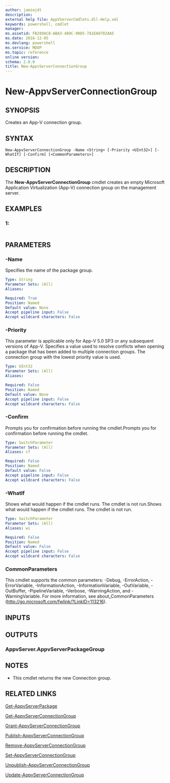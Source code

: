 ```yaml
---
author: jamiejdt
description: 
external help file: AppVServerCmdlets.dll-Help.xml
keywords: powershell, cmdlet
manager: 
ms.assetid: FB289AC8-ABA3-489C-90D5-7A1EA0702AA5
ms.date: 2016-12-05
ms.devlang: powershell
ms.service: MDOP
ms.topic: reference
online version: 
schema: 2.0.0
title: New-AppvServerConnectionGroup
---
```


# New-AppvServerConnectionGroup

## SYNOPSIS
Creates an App-V connection group.

## SYNTAX

```
New-AppvServerConnectionGroup -Name <String> [-Priority <UInt32>] [-WhatIf] [-Confirm] [<CommonParameters>]
```

## DESCRIPTION
The **New-AppvServerConnectionGroup** cmdlet creates an empty Microsoft Application Virtualization (App-V) connection group on the management server.

## EXAMPLES

### 1:
```

```

## PARAMETERS

### -Name
Specifies the name of the package group.

```yaml
Type: String
Parameter Sets: (All)
Aliases: 

Required: True
Position: Named
Default value: None
Accept pipeline input: False
Accept wildcard characters: False
```

### -Priority
This parameter is applicable only for App-V 5.0 SP3 or any subsequent versions of App-V.
Specifies a value used to resolve conflicts when opening a package that has been added to multiple connection groups.
The connection group with the lowest priority value is used.

```yaml
Type: UInt32
Parameter Sets: (All)
Aliases: 

Required: False
Position: Named
Default value: None
Accept pipeline input: False
Accept wildcard characters: False
```

### -Confirm
Prompts you for confirmation before running the cmdlet.Prompts you for confirmation before running the cmdlet.

```yaml
Type: SwitchParameter
Parameter Sets: (All)
Aliases: cf

Required: False
Position: Named
Default value: False
Accept pipeline input: False
Accept wildcard characters: False
```

### -WhatIf
Shows what would happen if the cmdlet runs.
The cmdlet is not run.Shows what would happen if the cmdlet runs.
The cmdlet is not run.

```yaml
Type: SwitchParameter
Parameter Sets: (All)
Aliases: wi

Required: False
Position: Named
Default value: False
Accept pipeline input: False
Accept wildcard characters: False
```

### CommonParameters
This cmdlet supports the common parameters: -Debug, -ErrorAction, -ErrorVariable, -InformationAction, -InformationVariable, -OutVariable, -OutBuffer, -PipelineVariable, -Verbose, -WarningAction, and -WarningVariable. For more information, see about_CommonParameters (http://go.microsoft.com/fwlink/?LinkID=113216).

## INPUTS

## OUTPUTS

### AppvServer.AppvServerPackageGroup

## NOTES
* This cmdlet returns the new Connection group.

## RELATED LINKS

[Get-AppvServerPackage](./Get-AppvServerPackage.md)

[Get-AppvServerConnectionGroup](./Get-AppvServerConnectionGroup.md)

[Grant-AppvServerConnectionGroup](./Grant-AppvServerConnectionGroup.md)

[Publish-AppvServerConnectionGroup](./Publish-AppvServerConnectionGroup.md)

[Remove-AppvServerConnectionGroup](./Remove-AppvServerConnectionGroup.md)

[Set-AppvServerConnectionGroup](./Set-AppvServerConnectionGroup.md)

[Unpublish-AppvServerConnectionGroup](./Unpublish-AppvServerConnectionGroup.md)

[Update-AppvServerConnectionGroup](./Update-AppvServerConnectionGroup.md)


